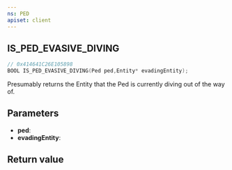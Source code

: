 ```yaml
---
ns: PED
apiset: client
---
```

## IS_PED_EVASIVE_DIVING

```c
// 0x414641C26E105898
BOOL IS_PED_EVASIVE_DIVING(Ped ped,Entity* evadingEntity);
```

Presumably returns the Entity that the Ped is currently diving out of the way of.

## Parameters
* **ped**:
* **evadingEntity**:

## Return value